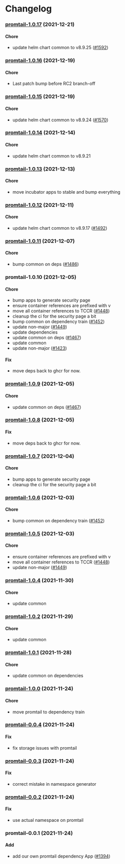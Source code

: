 # Changelog<br>


<a name="promtail-1.0.17"></a>
### [promtail-1.0.17](https://github.com/truecharts/apps/compare/promtail-1.0.16...promtail-1.0.17) (2021-12-21)

#### Chore

* update helm chart common to v8.9.25 ([#1592](https://github.com/truecharts/apps/issues/1592))



<a name="promtail-1.0.16"></a>
### [promtail-1.0.16](https://github.com/truecharts/apps/compare/promtail-1.0.15...promtail-1.0.16) (2021-12-19)

#### Chore

* Last patch bump before RC2 branch-off



<a name="promtail-1.0.15"></a>
### [promtail-1.0.15](https://github.com/truecharts/apps/compare/promtail-1.0.14...promtail-1.0.15) (2021-12-19)

#### Chore

* update helm chart common to v8.9.24 ([#1570](https://github.com/truecharts/apps/issues/1570))



<a name="promtail-1.0.14"></a>
### [promtail-1.0.14](https://github.com/truecharts/apps/compare/promtail-1.0.13...promtail-1.0.14) (2021-12-14)

#### Chore

* update helm chart common to v8.9.21



<a name="promtail-1.0.13"></a>
### [promtail-1.0.13](https://github.com/truecharts/apps/compare/promtail-1.0.12...promtail-1.0.13) (2021-12-13)

#### Chore

* move incubator apps to stable and bump everything



<a name="promtail-1.0.12"></a>
### [promtail-1.0.12](https://github.com/truecharts/apps/compare/promtail-1.0.11...promtail-1.0.12) (2021-12-11)

#### Chore

* update helm chart common to v8.9.17 ([#1492](https://github.com/truecharts/apps/issues/1492))



<a name="promtail-1.0.11"></a>
### [promtail-1.0.11](https://github.com/truecharts/apps/compare/promtail-1.0.10...promtail-1.0.11) (2021-12-07)

#### Chore

* bump common on deps ([#1486](https://github.com/truecharts/apps/issues/1486))



<a name="promtail-1.0.10"></a>
### promtail-1.0.10 (2021-12-05)

#### Chore

* bump apps to generate security page
* ensure container references are prefixed with v
* move all container references to TCCR ([#1448](https://github.com/truecharts/apps/issues/1448))
* cleanup the ci for the security page a bit
* bump common on dependency train ([#1452](https://github.com/truecharts/apps/issues/1452))
* update non-major ([#1449](https://github.com/truecharts/apps/issues/1449))
* update dependencies
* update common on deps ([#1467](https://github.com/truecharts/apps/issues/1467))
* update common
* update non-major ([#1423](https://github.com/truecharts/apps/issues/1423))

#### Fix

* move deps back to ghcr for now.



<a name="promtail-1.0.9"></a>
### [promtail-1.0.9](https://github.com/truecharts/apps/compare/promtail-1.0.8...promtail-1.0.9) (2021-12-05)

#### Chore

* update common on deps ([#1467](https://github.com/truecharts/apps/issues/1467))



<a name="promtail-1.0.8"></a>
### [promtail-1.0.8](https://github.com/truecharts/apps/compare/promtail-1.0.7...promtail-1.0.8) (2021-12-05)

#### Fix

* move deps back to ghcr for now.



<a name="promtail-1.0.7"></a>
### [promtail-1.0.7](https://github.com/truecharts/apps/compare/promtail-1.0.6...promtail-1.0.7) (2021-12-04)

#### Chore

* bump apps to generate security page
* cleanup the ci for the security page a bit



<a name="promtail-1.0.6"></a>
### [promtail-1.0.6](https://github.com/truecharts/apps/compare/promtail-1.0.5...promtail-1.0.6) (2021-12-03)

#### Chore

* bump common on dependency train ([#1452](https://github.com/truecharts/apps/issues/1452))



<a name="promtail-1.0.5"></a>
### [promtail-1.0.5](https://github.com/truecharts/apps/compare/promtail-1.0.4...promtail-1.0.5) (2021-12-03)

#### Chore

* ensure container references are prefixed with v
* move all container references to TCCR ([#1448](https://github.com/truecharts/apps/issues/1448))
* update non-major ([#1449](https://github.com/truecharts/apps/issues/1449))



<a name="promtail-1.0.4"></a>
### [promtail-1.0.4](https://github.com/truecharts/apps/compare/promtail-1.0.3...promtail-1.0.4) (2021-11-30)

#### Chore

* update common



<a name="promtail-1.0.2"></a>
### [promtail-1.0.2](https://github.com/truecharts/apps/compare/promtail-1.0.1...promtail-1.0.2) (2021-11-29)

#### Chore

* update common



<a name="promtail-1.0.1"></a>
### [promtail-1.0.1](https://github.com/truecharts/apps/compare/promtail-1.0.0...promtail-1.0.1) (2021-11-28)

#### Chore

* update common on dependencies



<a name="promtail-1.0.0"></a>
### [promtail-1.0.0](https://github.com/truecharts/apps/compare/promtail-0.0.4...promtail-1.0.0) (2021-11-24)

#### Chore

* move promtail to dependency train



<a name="promtail-0.0.4"></a>
### [promtail-0.0.4](https://github.com/truecharts/apps/compare/promtail-0.0.3...promtail-0.0.4) (2021-11-24)

#### Fix

* fix storage issues with promtail



<a name="promtail-0.0.3"></a>
### [promtail-0.0.3](https://github.com/truecharts/apps/compare/promtail-0.0.2...promtail-0.0.3) (2021-11-24)

#### Fix

* correct mistake in namespace generator



<a name="promtail-0.0.2"></a>
### [promtail-0.0.2](https://github.com/truecharts/apps/compare/promtail-0.0.1...promtail-0.0.2) (2021-11-24)

#### Fix

* use actual namespace on promtail



<a name="promtail-0.0.1"></a>
### promtail-0.0.1 (2021-11-24)

#### Add

* add our own promtail dependency App ([#1394](https://github.com/truecharts/apps/issues/1394))

